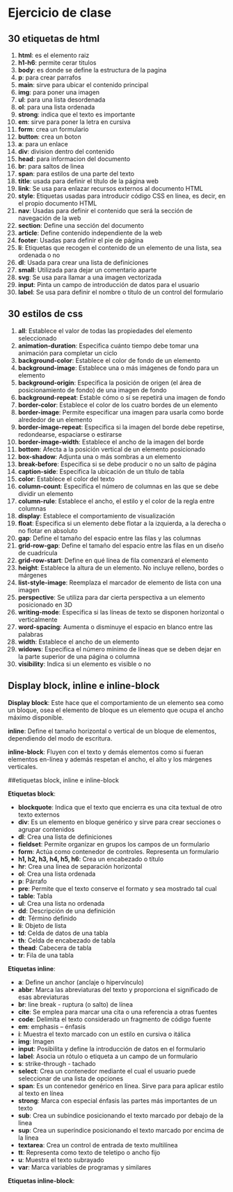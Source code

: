 # Ejercicio de clase
## 30 etiquetas de html
1. **html**: es el elemento raiz
2. **h1-h6**: permite cerar titulos
3. **body**: es donde se define la estructura de la pagina
4. **p**: para crear parrafos
5. **main**: sirve para ubicar el contenido principal
6. **img**: para poner una imagen
7. **ul**: para una lista desordenada
8. **ol**: para una lista ordenada 
9. **strong**: indica que el texto es importante
10. **em**: sirve para poner la letra en cursiva 
11. **form**: crea un formulario
12. **button**: crea un boton
13. **a**: para un enlace
14. **div**: division dentro del contenido
15. **head**: para informacion del documento
16. **br**: para saltos de linea
17. **span**: para estilos de una parte del texto
18. **title**: usada para definir el título de la página web
19. **link**: Se usa para enlazar recursos externos al documento HTML
20. **style**:  Etiquetas usadas para introducir código CSS en línea, es decir, en el propio documento HTML
21. **nav**: Usadas para definir el contenido que será la sección de navegación de la web
22. **section**: Define una sección del documento
23. **article**:  Define contenido independiente de la web
24. **footer**:   Usadas para definir el pie de página                             
25. **li**:  Etiquetas que recogen el contenido de un elemento de una lista, sea ordenada o no
26. **dl**: Usada para crear una lista de definiciones
27. **small**: Utilizada para dejar un comentario aparte
28. **svg**: Se usa para llamar a una imagen vectorizada
29. **input**: Pinta un campo de introducción de datos para el usuario
30. **label**: Se usa para definir el nombre o título de un control del formulario

## 30 estilos de css
1. **all**: 	Establece el valor de todas las propiedades del elemento seleccionado
2. **animation-duration**: Especifica cuánto tiempo debe tomar una animación para completar un ciclo
3. **background-color**: 	Establece el color de fondo de un elemento
4. **background-image**: Establece una o más imágenes de fondo para un elemento
5. **background-origin**: Especifica la posición de origen (el área de posicionamiento de fondo) de una imagen de fondo
6. **background-repeat**: 	Estable cómo o sí se repetirá una imagen de fondo
7. **border-color**: 	Establece el color de los cuatro bordes de un elemento
8. **border-image**: 	Permite especificar una imagen para usarla como borde alrededor de un elemento
9. **border-image-repeat**: Especifica si la imagen del borde debe repetirse, redondearse, espaciarse o estirarse
10. **border-image-width**: 	Establece el ancho de la imagen del borde
11. **bottom**: 	Afecta a la posición vertical de un elemento posicionado
12. **box-shadow**: 	Adjunta una o más sombras a un elemento
13. **break-before**: 	Especifica si se debe producir o no un salto de página
14. **caption-side**: 	Especifica la ubicación de un título de tabla
15. **color**: Establece el color del texto
16. **column-count**: Especifica el número de columnas en las que se debe dividir un elemento
17. **column-rule**: 	Establece el ancho, el estilo y el color de la regla entre columnas
18. **display**: 	Establece el comportamiento de visualización
19. **float**: 	Especifica si un elemento debe flotar a la izquierda, a la derecha o no flotar en absoluto
20. **gap**: 	Define el tamaño del espacio entre las filas y las columnas
21. **grid-row-gap**: 	Define el tamaño del espacio entre las filas en un diseño de cuadrícula
22. **grid-row-start**: 	Define en qué línea de fila comenzará el elemento
23. **height**: Establece la altura de un elemento. No incluye relleno, bordes o márgenes
24. **list-style-image**: 	Reemplaza el marcador de elemento de lista con una imagen
25. **perspective**: 	Se utiliza para dar cierta perspectiva a un elemento posicionado en 3D
26. **writing-mode**: 	Especifica si las líneas de texto se disponen horizontal o verticalmente
27. **word-spacing**: Aumenta o disminuye el espacio en blanco entre las palabras
28. **width**: 	Establece el ancho de un elemento
29. **widows**: 	Especifica el número mínimo de líneas que se deben dejar en la parte superior de una página o columna
30. **visibility**:	Indica si un elemento es visible o no

## Display block, inline e inline-block

**Display block**: Este hace que el comportamiento de un elemento sea como un bloque, osea el elemento de bloque es un elemento que ocupa el ancho máximo disponible.

**inline**: Define el tamaño horizontal o vertical de un bloque de elementos, dependiendo del modo de escritura.

**inline-block**: Fluyen con el texto y demás elementos como si fueran elementos en-línea y además respetan el ancho, el alto y los márgenes verticales.

##etiquetas block, inline e inline-block

**Etiquetas block**:

- **blockquote**: Indica que el texto que encierra es una cita textual de otro texto externos
- **div**:	Es un elemento en bloque genérico y sirve para crear secciones o agrupar contenidos
- **dl**:	Crea una lista de definiciones
- **fieldset**:	Permite organizar en grupos los campos de un formulario
- **form**:	Actúa como contenedor de controles. Representa un formulario
- **h1, h2, h3, h4, h5, h6**:	Crea un encabezado o título 
- **hr**:	Crea una linea de separación horizontal
- **ol**:	Crea una lista ordenada
- **p**:	Párrafo
- **pre**:	Permite que el texto conserve el formato y sea mostrado tal cual
- **table**:	Tabla
- **ul**:	Crea una lista no ordenada
- **dd**:	Descripción de una definición
- **dt**:	Término definido
- **li**:	Objeto de lista
- **td**:	Celda de datos de una tabla
- **th**:	Celda de encabezado de tabla
- **thead**:	Cabecera de tabla
- **tr**:	Fila de una tabla

**Etiquetas inline**:

- **a**:	Define un anchor (anclaje o hipervínculo)
- **abbr**:	Marca las abreviaturas del texto y proporciona el significado de esas abreviaturas
- **br**:	line break - ruptura (o salto) de línea
- **cite**:	Se emplea para marcar una cita o una referencia a otras fuentes
- **code**:	Delimita el texto considerado un fragmento de código fuente
- **em**:	emphasis – énfasis
- **i**:	Muestra el texto marcado con un estilo en cursiva o itálica
- **img**:	Imagen
- **input**:	Posibilita y define la introducción de datos en el formulario
- **label**:	Asocia un rótulo o etiqueta a un campo de un formulario
- **s**:	strike-through - tachado
- **select**:	Crea un contenedor mediante el cual el usuario puede seleccionar de una lista de opciones
- **span**:	Es un contenedor genérico en línea. Sirve para para aplicar estilo al texto en línea
- **strong**:	Marca con especial énfasis las partes más importantes de un texto
- **sub**:	Crea un subíndice posicionando el texto marcado por debajo de la linea
- **sup**:	Crea un superíndice posicionando el texto marcado por encima de la linea
- **textarea**:	Crea un control de entrada de texto multilínea
- **tt**:	Representa como texto de teletipo o ancho fijo
- **u**:	Muestra el texto subrayado
- **var**:	Marca variables de programas y similares

**Etiquetas inline-block**:





